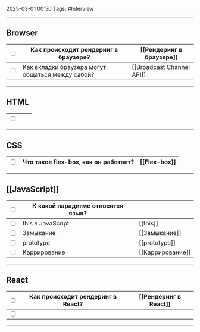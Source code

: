 2025-03-01 00:50
Tags: #Interview

---

## Browser
| <input type="checkbox"> | Как происходит рендеринг в браузере?             | [[Рендеринг в браузере]]  |
| ----------------------- | ------------------------------------------------ | ------------------------- |
| <input type="checkbox"> | Как вкладки браузера могут общаться между сабой? | [[Broadcast Channel API]] |

---

## HTML
| <input type="checkbox"> |     |     |
| ----------------------- | --- | --- |

---

## CSS
| <input type="checkbox"> | Что такое flex-box, как он работает? | [[Flex-box]] |
| ----------------------- | ------------------------------------ | ------------ |

---

## [[JavaScript]]

| <input type="checkbox"> | К какой парадигме относится язык? |                  |
| ----------------------- | --------------------------------- | ---------------- |
| <input type="checkbox"> | this в JavaScript                 | [[this]]         |
| <input type="checkbox"> | Замыкание                         | [[Замыкание]]    |
| <input type="checkbox"> | prototype                         | [[prototype]]    |
| <input type="checkbox"> | Каррирование                      | [[Каррирование]] |

---

## React
| <input type="checkbox"> | Как происходит рендеринг в React? | [[Рендеринг в React]] |
| ----------------------- | --------------------------------- | --------------------- |
| <input type="checkbox"> |                                   |                       |

---